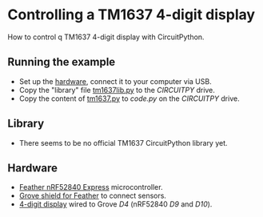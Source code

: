 # Controlling a TM1637 4-digit display
How to control q TM1637 4-digit display with CircuitPython.

## Running the example
* Set up the [hardware](#Hardware), connect it to your computer via USB.
* Copy the "library" file [tm1637lib.py](tm1637lib.py) to the _CIRCUITPY_ drive.
* Copy the content of [tm1637.py](tm1637.py) to _code.py_ on the _CIRCUITPY_ drive.

## Library
* There seems to be no official TM1637 CircuitPython library yet.

## Hardware
* [Feather nRF52840 Express](https://github.com/tamberg/fhnw-idb/wiki/Feather-nRF52840-Express) microcontroller.
* [Grove shield for Feather](https://github.com/tamberg/fhnw-idb/wiki/Grove-Adapters#grove-shield-for-feather) to connect sensors.
* [4-digit display](https://github.com/tamberg/fhnw-idb/wiki/Grove-Actuators#4-digit-display-tm1637) wired to Grove _D4_ (nRF52840 _D9_ and _D10_).
